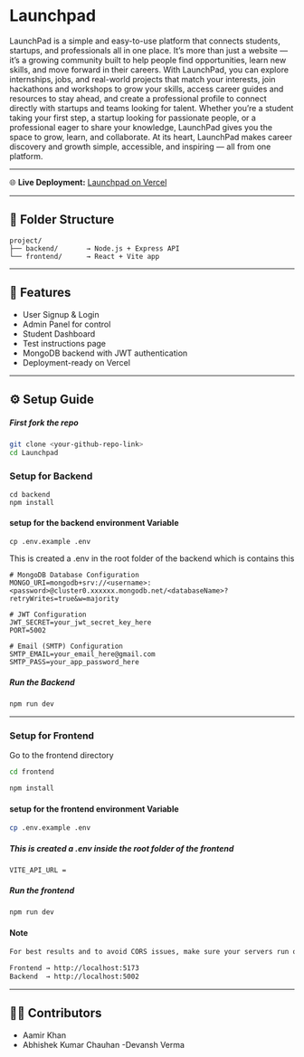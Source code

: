 # Launchpad

LaunchPad is a simple and easy-to-use platform that connects students, startups, and professionals all in one place. It’s more than just a website — it’s a growing community built to help people find opportunities, learn new skills, and move forward in their careers. With LaunchPad, you can explore internships, jobs, and real-world projects that match your interests, join hackathons and workshops to grow your skills, access career guides and resources to stay ahead, and create a professional profile to connect directly with startups and teams looking for talent. Whether you’re a student taking your first step, a startup looking for passionate people, or a professional eager to share your knowledge, LaunchPad gives you the space to grow, learn, and collaborate. At its heart, LaunchPad makes career discovery and growth simple, accessible, and inspiring — all from one platform.

---

🌐 **Live Deployment:**
[Launchpad on Vercel](https://launchpadsfinal.vercel.app/mainpage)

---

## 📁 Folder Structure

```
project/
├── backend/       → Node.js + Express API
└── frontend/      → React + Vite app
```

---

## 🧪 Features

- User Signup & Login
- Admin Panel for control
- Student Dashboard
- Test instructions page
- MongoDB backend with JWT authentication
- Deployment-ready on Vercel

---

## ⚙️ Setup Guide

##### First fork the repo

```bash
git clone <your-github-repo-link>
cd Launchpad
```

### Setup for Backend

```env
cd backend
npm install
```

#### setup for the backend environment Variable

```env
cp .env.example .env
```

This is created a .env in the root folder of the backend which is contains this

```env
# MongoDB Database Configuration
MONGO_URI=mongodb+srv://<username>:<password>@cluster0.xxxxxx.mongodb.net/<databaseName>?retryWrites=true&w=majority

# JWT Configuration
JWT_SECRET=your_jwt_secret_key_here
PORT=5002

# Email (SMTP) Configuration
SMTP_EMAIL=your_email_here@gmail.com
SMTP_PASS=your_app_password_here

```

##### Run the Backend

```bash
npm run dev
```

---

### Setup for Frontend

Go to the frontend directory

```bash
cd frontend

npm install
```

#### setup for the frontend environment Variable

```bash
cp .env.example .env
```

##### This is created a .env inside the root folder of the frontend

```env
VITE_API_URL = 
```

##### Run the frontend

```bash
npm run dev
```

#### Note

```bash
For best results and to avoid CORS issues, make sure your servers run on the following URLs:

Frontend → http://localhost:5173  
Backend  → http://localhost:5002
```

---

## 👨‍💻 Contributors

- Aamir Khan
- Abhishek Kumar Chauhan
  -Devansh Verma
